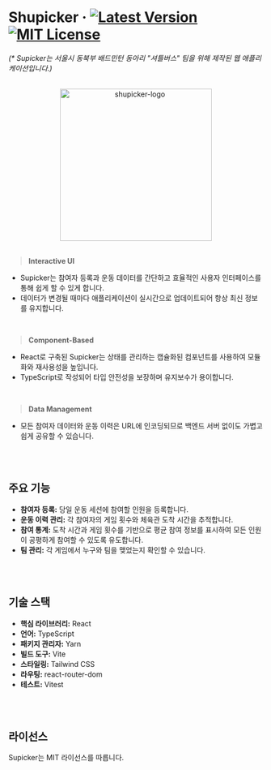 # Shupicker &middot; [![Latest Version](https://img.shields.io/badge/latest_version-1.0.2-blue.svg)](https://github.com/TransparentDeveloper/Shupicker/tree/main-1.0.0)[![MIT License](https://img.shields.io/badge/License-MIT-blue.svg)](https://github.com/TransparentDeveloper/Shupicker/blob/main-1.0.0/LICENSE)

_(* Supicker는 서울시 동북부 배드민턴 동아리 "셔틀버스" 팀을 위해 제작된 웹 애플리케이션입니다.)_

<br/>

<div align='center'>

<img src="https://github.com/user-attachments/assets/0d13ace1-32cc-4641-82ea-b58c4c7012c7" alt="shupicker-logo" width="300"/>

</div>

<br/>

> **Interactive UI**
- Supicker는 참여자 등록과 운동 데이터를 간단하고 효율적인 사용자 인터페이스를 통해 쉽게 할 수 있게 합니다.
- 데이터가 변경될 때마다 애플리케이션이 실시간으로 업데이트되어 항상 최신 정보를 유지합니다.

<br/>

> **Component-Based**

- React로 구축된 Supicker는 상태를 관리하는 캡슐화된 컴포넌트를 사용하여 모듈화와 재사용성을 높입니다.
- TypeScript로 작성되어 타입 안전성을 보장하며 유지보수가 용이합니다.

<br/>

> **Data Management**

- 모든 참여자 데이터와 운동 이력은 URL에 인코딩되므로 백엔드 서버 없이도 가볍고 쉽게 공유할 수 있습니다.

<br/>
<br/>

## 주요 기능

- **참여자 등록:** 당일 운동 세션에 참여할 인원을 등록합니다.
- **운동 이력 관리:** 각 참여자의 게임 횟수와 체육관 도착 시간을 추적합니다.
- **참여 통계:** 도착 시간과 게임 횟수를 기반으로 평균 참여 정보를 표시하여 모든 인원이 공평하게 참여할 수 있도록 유도합니다.
- **팀 관리:** 각 게임에서 누구와 팀을 맺었는지 확인할 수 있습니다.

<br/>
<br/>

## 기술 스택

- **핵심 라이브러리:** React
- **언어:** TypeScript
- **패키지 관리자:** Yarn
- **빌드 도구:** Vite
- **스타일링:** Tailwind CSS
- **라우팅:** react-router-dom
- **테스트:** Vitest

<br/>
<br/>

## 라이선스

Supicker는 MIT 라이선스를 따릅니다.
